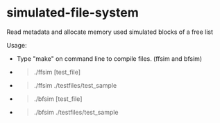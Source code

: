 # simulated-file-system
Read metadata and allocate memory used simulated blocks of a free list

Usage:
- Type "make" on command line to compile files. (ffsim and bfsim)
- > ./ffsim [test_file]
- > ./ffsim ./testfiles/test_sample
- > ./bfsim [test_file]
- > ./bfsim ./testfiles/test_sample

